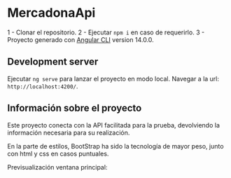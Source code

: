 # MercadonaApi

1 - Clonar el repositorio.
2 - Ejecutar `npm i` en caso de requerirlo.
3 - Proyecto generado con [Angular CLI](https://github.com/angular/angular-cli) version 14.0.0.

## Development server

Ejecutar `ng serve` para lanzar el proyecto en modo local.
Navegar a la url: `http://localhost:4200/`. 

## Información sobre el proyecto

Este proyecto conecta con la API facilitada para la prueba, devolviendo la información necesaria para su realización.

En la parte de estilos, BootStrap ha sido la tecnología de mayor peso, junto con html y css en casos puntuales.

Previsualización ventana principal:
